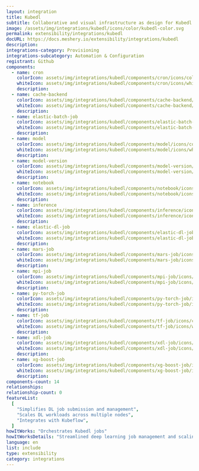 ```yaml
---
layout: integration
title: Kubedl
subtitle: Collaborative and visual infrastructure as design for Kubedl
image: /assets/img/integrations/kubedl/icons/color/kubedl-color.svg
permalink: extensibility/integrations/kubedl
docURL: https://docs.meshery.io/extensibility/integrations/kubedl
description:
integrations-category: Provisioning
integrations-subcategory: Automation & Configuration
registrant: Github
components:
  - name: cron
    colorIcon: assets/img/integrations/kubedl/components/cron/icons/color/cron-color.svg
    whiteIcon: assets/img/integrations/kubedl/components/cron/icons/white/cron-white.svg
    description:
  - name: cache-backend
    colorIcon: assets/img/integrations/kubedl/components/cache-backend/icons/color/cache-backend-color.svg
    whiteIcon: assets/img/integrations/kubedl/components/cache-backend/icons/white/cache-backend-white.svg
    description:
  - name: elastic-batch-job
    colorIcon: assets/img/integrations/kubedl/components/elastic-batch-job/icons/color/elastic-batch-job-color.svg
    whiteIcon: assets/img/integrations/kubedl/components/elastic-batch-job/icons/white/elastic-batch-job-white.svg
    description:
  - name: model
    colorIcon: assets/img/integrations/kubedl/components/model/icons/color/model-color.svg
    whiteIcon: assets/img/integrations/kubedl/components/model/icons/white/model-white.svg
    description:
  - name: model-version
    colorIcon: assets/img/integrations/kubedl/components/model-version/icons/color/model-version-color.svg
    whiteIcon: assets/img/integrations/kubedl/components/model-version/icons/white/model-version-white.svg
    description:
  - name: notebook
    colorIcon: assets/img/integrations/kubedl/components/notebook/icons/color/notebook-color.svg
    whiteIcon: assets/img/integrations/kubedl/components/notebook/icons/white/notebook-white.svg
    description:
  - name: inference
    colorIcon: assets/img/integrations/kubedl/components/inference/icons/color/inference-color.svg
    whiteIcon: assets/img/integrations/kubedl/components/inference/icons/white/inference-white.svg
    description:
  - name: elastic-dl-job
    colorIcon: assets/img/integrations/kubedl/components/elastic-dl-job/icons/color/elastic-dl-job-color.svg
    whiteIcon: assets/img/integrations/kubedl/components/elastic-dl-job/icons/white/elastic-dl-job-white.svg
    description:
  - name: mars-job
    colorIcon: assets/img/integrations/kubedl/components/mars-job/icons/color/mars-job-color.svg
    whiteIcon: assets/img/integrations/kubedl/components/mars-job/icons/white/mars-job-white.svg
    description:
  - name: mpi-job
    colorIcon: assets/img/integrations/kubedl/components/mpi-job/icons/color/mpi-job-color.svg
    whiteIcon: assets/img/integrations/kubedl/components/mpi-job/icons/white/mpi-job-white.svg
    description:
  - name: py-torch-job
    colorIcon: assets/img/integrations/kubedl/components/py-torch-job/icons/color/py-torch-job-color.svg
    whiteIcon: assets/img/integrations/kubedl/components/py-torch-job/icons/white/py-torch-job-white.svg
    description:
  - name: tf-job
    colorIcon: assets/img/integrations/kubedl/components/tf-job/icons/color/tf-job-color.svg
    whiteIcon: assets/img/integrations/kubedl/components/tf-job/icons/white/tf-job-white.svg
    description:
  - name: xdl-job
    colorIcon: assets/img/integrations/kubedl/components/xdl-job/icons/color/xdl-job-color.svg
    whiteIcon: assets/img/integrations/kubedl/components/xdl-job/icons/white/xdl-job-white.svg
    description:
  - name: xg-boost-job
    colorIcon: assets/img/integrations/kubedl/components/xg-boost-job/icons/color/xg-boost-job-color.svg
    whiteIcon: assets/img/integrations/kubedl/components/xg-boost-job/icons/white/xg-boost-job-white.svg
    description:
components-count: 14
relationships:
relationship-count: 0
featureList:
  [
    "Simplifies DL job submission and management",
    "Scales DL workloads across multiple nodes",
    "Integrates with Kubeflow",
  ]
howItWorks: "Orchestrates Kubedl jobs"
howItWorksDetails: "Streamlined deep learning job management and scaling on Kubernetes"
language: en
list: include
type: extensibility
category: integrations
---
```

